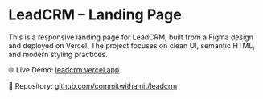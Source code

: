 # LeadCRM – Landing Page

This is a responsive landing page for LeadCRM, built from a Figma design and deployed on Vercel. The project focuses on clean UI, semantic HTML, and modern styling practices.

🌐 Live Demo: [leadcrm.vercel.app](https://leadcrm.vercel.app/)

📂 Repository: [github.com/commitwithamit/leadcrm](https://github.com/commitwithamit/leadcrm/)

